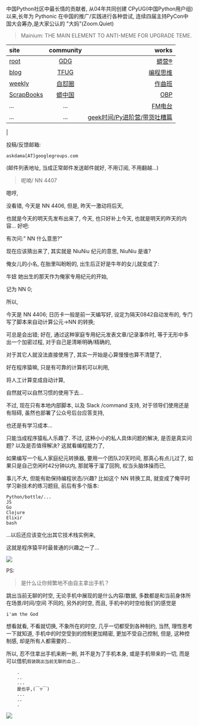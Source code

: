 中国Python社区中最长情的贡献者, 从04年共同创建 CPyUG(中国Python用户组)以来,长年为 Pythonic 在中国的推广/实践进行各种尝试, 连续四届主持PyCon中国大会筹办,是大家公认的 "大妈"(Zoom.Quiet)

> Mainium: THE MAIN ELEMENT TO ANTI-MEME FOR UPGRADE TEME.

| site | community | works |
| :-----| :----: | ----: |
| [root](http://zoomquiet.io/) | [GDG](https://blog.zhgdg.org/) | [蟒营®](https://doc.101.camp/) |
| [blog](https://blog.zoomquiet.io/pages/zoomquiet.html) | [TFUG](http://zh.tfug.world/) | [编程思维](https://py.101.camp/) |
| [weekly](http://weekly.pychina.org/) | [自怼圈](https://du.101.camp/) | [作曲班](https://mu.101.camp/) |
| [ScrapBooks](https://zoomquiet.io/collection.html) | [蟒中国](https://pychina.org/) | [OBP](https://zoomquiet.io/obp/index.html) |
| ... | ... | [FM电台](https://fm.101.camp/) |
| ... | ... | [geek时间/Py进阶营/带货吐糟篇](https://fm.101.camp/2020/geek2py-dama.html) 
 |


投稿/反馈邮箱:

    askdama[AT]googlegroups.com

(邮件列表地址, 
当成正常邮件发送邮件就好, 不用订阅, 不用翻越...)


> 呢喃/ NN 4407




嗯哼,

没看错, 
今天是 NN 4406,
但是, 昨天一激动将后天,

也就是今天的明天先发布出来了,
今天,
也只好补上今天,
也就是明天的昨天的内容...
好吧:

有次问:" NN 什么意思?"

现在应该猜出来了,
其实就是  NiuNiu 纪元的意思,
NiuNiu 是谁?

俺女儿的小名,
在胎里叫盼盼的,
出生后正好是牛年的女儿就变成了:

牛妞
她出生的那天作为俺家专用纪元的开始,

记为 NN 0;

所以,

今天是 NN 4406;
日历卡一般是前一天编写好,
设定为隔天0842自动发布的,
专门写了脚本来自动计算公元->NN 的转换;

可总是会出错;
好在,
通过这种家庭专用纪元发表文章/记录事件时,
等于无形中多出一个加密过程,
对于自己是清晰明确/精确的,

对于其它人就没法直接使用了,
其实一开始是心算慢慢也算不清楚了,

好在程序猿嘛,
只是有可靠的计算机可以利用,

将人工计算变成自动计算,

自然就可以自然习惯的使用下去...

不过,
现在只有本地内部脚本,
以及 Slack /command 支持,
对于领导们使用还是有阻碍,
虽然也部署了公众号后台应答支持,

也还是有学习成本...

只能当成程序猿私人乐趣了.
不过,
这种小小的私人具体问题的解决,
是否是真实问题?
以及是否值得解决?
这就看编程能力了,

如果编写一个私人家庭纪元转换器,
要用一个团队20天时间,
那真心有点儿过了,
如果只是自己空闲时42分钟以内,
那就等于溜了回狗,
权当头脑体操而已,

事儿不大,
但能有助保持编程状态/兴趣?
比如这个 NN 转换工具,
就变成了俺平时学习新技术的练习题目,
前后有多个版本:

    Python/bottle/...
    JS
    Go
    Clojure
    Elixir
    bash

...以后还应该变化出其它技术栈实例来,

这就是程序猿平时最普通的兴趣之一了...


![](http://ydlj.zoomquiet.top/ipic/2021-06-10-zq42-today-card-2106.010.jpeg)

PS:
> 是什么让你频繁地不由自主拿出手机？

跳出当前无聊的时空,
无论手机中展现的是什么内容/数据,
多数都是和当前身体所在场景/时间/空间 不同的,
另外的时空,
而且, 手机中的时空给我们的感觉是

    i'am the God

想看就看, 不看就切换,
不象所在的时空, 几乎一切都受到各种制约,
当然,
理性思考一下就知道,
手机中的时空受到的控制更加精密, 更加不受自己控制,
但是, 这种控制感,
却是所有人都需要的...

所以, 
忍不住拿出手机来刷一刷,
并不是为了手机本身, 或是手机带来的一切,
而是可以借机`假装跳出当前无聊的自己`...



```
    .
    ..
    ...
    是也乎,(￣▽￣)
    ...
    ..
    .
```


![](http://ydlj.zoomquiet.top/ipic/2021-04-30-210411DU21.4zip.jpg)

